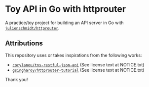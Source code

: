 # Toy API in Go with httprouter

A practice/toy project for building an API server in Go with [`julienschmidt/httprouter`](https://github.com/julienschmidt/httprouter).

## Attributions

This repository uses or takes inspirations from the following works:

* [`corylanou/tns-restful-json-api`](https://github.com/corylanou/tns-restful-json-api) (See license text at NOTICE.txt)
* [`gsingharoy/httprouter-tutorial`](https://github.com/gsingharoy/httprouter-tutorial) (See license text at NOTICE.txt)

Thank you!